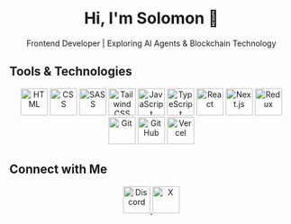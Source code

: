 <h1 align="center">Hi, I'm Solomon 👋</h1>

<p align="center">Frontend Developer | Exploring AI Agents & Blockchain Technology</p>


## Tools & Technologies

<p align="center">
  <img alt="HTML" title="HTML" height="48" width="48" src="https://cdn.simpleicons.org/html5">
  <img alt="CSS" title="CSS" height="48" width="48" src="https://cdn.simpleicons.org/css3">
  <img alt="SASS" title="SASS" height="48" width="48" src="https://cdn.simpleicons.org/sass">
  <img alt="Tailwind CSS" title="Tailwind CSS" height="48" width="48" src="https://cdn.simpleicons.org/tailwindcss">
  <img alt="JavaScript" title="JavaScript" height="48" width="48" src="https://cdn.simpleicons.org/javascript">
  <img alt="TypeScript" title="TypeScript" height="48" width="48" src="https://cdn.simpleicons.org/typescript">
  <img alt="React" title="React" height="48" width="48" src="https://cdn.simpleicons.org/react">
  <img alt="Next.js" title="Next.js" height="48" width="48" src="https://cdn.simpleicons.org/nextdotjs">
  <img alt="Redux" title="Redux" height="48" width="48" src="https://cdn.simpleicons.org/redux">
<!--   <img alt="Zustand" title="Zustand" height="48" width="48" src="https://cdn.simpleicons.org/zustand"> -->
<!--   <img alt="Node.js" title="Node.js" height="48" width="48" src="https://cdn.simpleicons.org/nodedotjs"> -->
<!--   <img alt="Express.js" title="Express.js" height="48" width="48" src="https://cdn.simpleicons.org/express"> -->
<!--   <img alt="GraphQL" title="GraphQL" height="48" width="48" src="https://cdn.simpleicons.org/graphql"> -->
  <img alt="Git" title="Git" height="48" width="48" src="https://cdn.simpleicons.org/git">
  <img alt="GitHub" title="GitHub" height="48" width="48" src="https://cdn.simpleicons.org/github">
  <img alt="Vercel" title="Vercel" height="48" width="48" src="https://cdn.simpleicons.org/vercel">
<!--   <img alt="Netlify" title="Netlify" height="48" width="48" src="https://cdn.simpleicons.org/netlify"> -->
<!--   <img alt="Web3.js" title="Web3.js" height="48" width="48" src="https://cdn.simpleicons.org/web3dotjs"> -->
<!--   <img alt="Ethers.js" title="Ethers.js" height="48" width="48" src="https://cdn.simpleicons.org/ethers"> -->
</p>


## Connect with Me

<p align="center">
<!--   <a href="#">
    <picture>
      <source media="(prefers-color-scheme: dark)" srcset="https://cdn.simpleicons.org/github/white">
      <img alt="GitHub" title="GitHub" height="48" width="48" src="https://cdn.simpleicons.org/github"></picture></a> -->
<!--   <a href="#">
    <img alt="LinkedIn" title="LinkedIn" height="48" width="48" src="https://cdn.simpleicons.org/linkedin"></a> -->
<!--   <a href="#">
    <img alt="npm" title="npm" height="48" width="48" src="https://cdn.simpleicons.org/npm"></a> -->
<a href="https://discordapp.com/users/solenoid_99" target="_blank" rel="noopener noreferrer">
    <img alt="Discord" title="Discord" height="48" width="48" src="https://cdn.simpleicons.org/discord">
</a>
<a href="https://x.com/_chiater99" target="_blank" rel="noopener noreferrer">
    <picture>
      <source media="(prefers-color-scheme: dark)" srcset="https://cdn.simpleicons.org/x/white">
      <img alt="X" title="X" height="48" width="48" src="https://cdn.simpleicons.org/x">
    </picture>
</a>
<!--   <a href="#">
    <img alt="YouTube" title="YouTube" height="48" width="48" src="https://cdn.simpleicons.org/youtube"></a> -->
</p>

